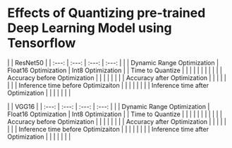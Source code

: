 # Effects of Quantizing pre-trained Deep Learning Model using Tensorflow


|  | ResNet50 |
| :---: |  :---: |  :---: |  :---: |
|  | Dynamic Range Optimization | Float16 Optimization | Int8 Optimization |
| Time to Quantize | | | | | | | | | |
| Accuracy before Optimization | | | | | | |
| Accuracy after Optimization | | | | | | |
| Inference time before Optimizaiton | | | | | | |
| Inference time after Optimization | | | | | | |

|  | VGG16 |
| :---: |  :---: |  :---: |  :---: |
|  | Dynamic Range Optimization | Float16 Optimization | Int8 Optimization |
| Time to Quantize | | | | | | | | | |
| Accuracy before Optimization | | | | | | |
| Accuracy after Optimization | | | | | | |
| Inference time before Optimizaiton | | | | | | |
| Inference time after Optimization | | | | | | |
